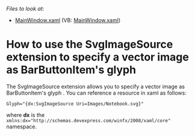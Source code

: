 <!-- default file list -->
*Files to look at*:

* [MainWindow.xaml](./CS/DXSample/MainWindow.xaml) (VB: [MainWindow.xaml](./VB/DXSample/MainWindow.xaml))
<!-- default file list end -->
# How to use the SvgImageSource extension to specify a vector image as BarButtonItem's glyph 


The SvgImageSource extension allows you to specify a vector image as BarButtonItem's glyph . You can reference a resource in xaml as follows:<br>


```xaml
Glyph="{dx:SvgImageSource Uri=Images/Notebook.svg}"
```


where **dx** is the `xmlns:dx="http://schemas.devexpress.com/winfx/2008/xaml/core"` namespace.

